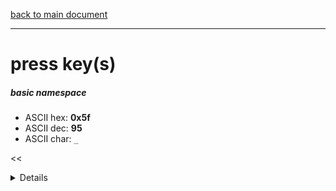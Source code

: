 [back to main document](../README.md)

---

# press key(s)
##### basic namespace
- ASCII hex: __0x5f__
- ASCII dec: __95__
- ASCII char: `_`

<<<DETAILS>>>

---

<<<USAGE>>>

---

<<<EXAMPLELINKSECTION>>>

---

[back to main document](../README.md)

***PROJECT RATTISH `@` 2023***
